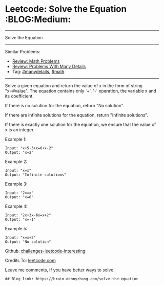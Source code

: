# Leetcode: Solve the Equation     :BLOG:Medium:


---

Solve the Equation  

---

Similar Problems:  
-   [Review: Math Problems](https://brain.dennyzhang.com/review-math)
-   [Review: Problems With Many Details](https://brain.dennyzhang.com/review-manydetails)
-   Tag: [#manydetails](https://brain.dennyzhang.com/tag/manydetails), [#math](https://brain.dennyzhang.com/tag/math)

---

Solve a given equation and return the value of x in the form of string "x=#value". The equation contains only '+', '-' operation, the variable x and its coefficient.  

If there is no solution for the equation, return "No solution".  

If there are infinite solutions for the equation, return "Infinite solutions".  

If there is exactly one solution for the equation, we ensure that the value of x is an integer.  

Example 1:  

    Input: "x+5-3+x=6+x-2"
    Output: "x=2"

Example 2:  

    Input: "x=x"
    Output: "Infinite solutions"

Example 3:  

    Input: "2x=x"
    Output: "x=0"

Example 4:  

    Input: "2x+3x-6x=x+2"
    Output: "x=-1"

Example 5:  

    Input: "x=x+2"
    Output: "No solution"

Github: [challenges-leetcode-interesting](https://github.com/DennyZhang/challenges-leetcode-interesting/tree/master/solve-the-equation)  

Credits To: [leetcode.com](https://leetcode.com/problems/solve-the-equation/description/)  

Leave me comments, if you have better ways to solve.  

    ## Blog link: https://brain.dennyzhang.com/solve-the-equation